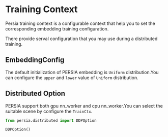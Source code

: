 # Training Context
Persia training context is a configurable context that help you to set the corresponding embedding training configuration.

There provide serval configuration that you may use during a distributed training.

## EmbeddingConfig

The default initialization of PERSIA embedding is `Uniform` distribution.You can configure the `upper` and `lower` value of `Uniform` distribution.

## Distributed Option
PERSIA support both gpu nn_worker and cpu nn_worker.You can select the suitable scene by configure the `TrainCtx`.

```python
from persia.distributed import DDPOption

DDPOption()
```
